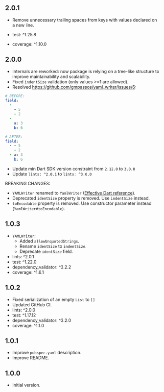 ## 2.0.1

- Remove unnecessary trailing spaces from keys with values declared on a new line.

- test: ^1.25.8
- coverage: ^1.10.0

## 2.0.0

- Internals are reworked: now package is relying on a tree-like structure to improve maintainability and scalability.
- Fixed `indentSize` validation (only values >=1 are allowed).
- Resolved https://github.com/gmpassos/yaml_writer/issues/6:
```yaml
# BEFORE:
field:
  - 
    - 5
    - 2
  - 
    a: 3
    b: 6

# AFTER:
field:
  - - 5
    - 2
  - a: 3
    b: 6
```
- Update min Dart SDK version constraint from `2.12.0` to `3.0.0`
- Update `lints: ^2.0.1` to `lints: ^3.0.0`

BREAKING CHANGES:
- `YAMLWriter` renamed to `YamlWriter` ([Effective Dart reference](https://dart.dev/effective-dart/style#do-capitalize-acronyms-and-abbreviations-longer-than-two-letters-like-words)).
- Deprecated `identSize` property is removed. Use `indentSize` instead.
- `toEncodable` property is removed. Use constructor parameter instead (`YamlWriter#toEncodable`).


## 1.0.3

- `YAMLWriter`:
  - Added `allowUnquotedStrings`.
  - Rename `identSize` to `indentSize`.
  - Deprecate `identSize` field.
- lints: ^2.0.1
- test: ^1.22.0
- dependency_validator: ^3.2.2
- coverage: ^1.6.1

## 1.0.2

- Fixed serialization of an empty `List` to `[]`
- Updated GitHub CI.
- lints: ^2.0.0
- test: ^1.17.12
- dependency_validator: ^3.2.0
- coverage: ^1.1.0

## 1.0.1

- Improve `pubspec.yaml` description.
- Improve README.

## 1.0.0

- Initial version.
